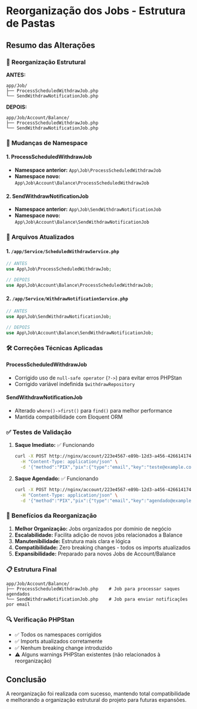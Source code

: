 # Reorganização dos Jobs - Estrutura de Pastas

## Resumo das Alterações

### 📁 Reorganização Estrutural

**ANTES:**
```
app/Job/
├── ProcessScheduledWithdrawJob.php
└── SendWithdrawNotificationJob.php
```

**DEPOIS:**
```
app/Job/Account/Balance/
├── ProcessScheduledWithdrawJob.php
└── SendWithdrawNotificationJob.php
```

### 🔄 Mudanças de Namespace

#### 1. ProcessScheduledWithdrawJob
- **Namespace anterior:** `App\Job\ProcessScheduledWithdrawJob`
- **Namespace novo:** `App\Job\Account\Balance\ProcessScheduledWithdrawJob`

#### 2. SendWithdrawNotificationJob
- **Namespace anterior:** `App\Job\SendWithdrawNotificationJob`
- **Namespace novo:** `App\Job\Account\Balance\SendWithdrawNotificationJob`

### 📝 Arquivos Atualizados

#### 1. `/app/Service/ScheduledWithdrawService.php`
```php
// ANTES
use App\Job\ProcessScheduledWithdrawJob;

// DEPOIS
use App\Job\Account\Balance\ProcessScheduledWithdrawJob;
```

#### 2. `/app/Service/WithdrawNotificationService.php`
```php
// ANTES
use App\Job\SendWithdrawNotificationJob;

// DEPOIS
use App\Job\Account\Balance\SendWithdrawNotificationJob;
```

### 🛠️ Correções Técnicas Aplicadas

#### ProcessScheduledWithdrawJob
- Corrigido uso de `null-safe operator` (`?->`) para evitar erros PHPStan
- Corrigido variável indefinida `$withdrawRepository`

#### SendWithdrawNotificationJob
- Alterado `where()->first()` para `find()` para melhor performance
- Mantida compatibilidade com Eloquent ORM

### ✅ Testes de Validação

1. **Saque Imediato:** ✅ Funcionando
   ```bash
   curl -X POST http://nginx/account/223e4567-e89b-12d3-a456-426614174001/balance/withdraw \
     -H "Content-Type: application/json" \
     -d '{"method":"PIX","pix":{"type":"email","key":"teste@example.com"},"amount":5.50,"schedule":null}'
   ```

2. **Saque Agendado:** ✅ Funcionando
   ```bash
   curl -X POST http://nginx/account/223e4567-e89b-12d3-a456-426614174001/balance/withdraw \
     -H "Content-Type: application/json" \
     -d '{"method":"PIX","pix":{"type":"email","key":"agendado@example.com"},"amount":10.00,"schedule":"2025-09-01 15:00"}'
   ```

### 🎯 Benefícios da Reorganização

1. **Melhor Organização:** Jobs organizados por domínio de negócio
2. **Escalabilidade:** Facilita adição de novos jobs relacionados a Balance
3. **Manutenibilidade:** Estrutura mais clara e lógica
4. **Compatibilidade:** Zero breaking changes - todos os imports atualizados
5. **Expansibilidade:** Preparado para novos Jobs de Account/Balance

### 📋 Estrutura Final

```
app/Job/Account/Balance/
├── ProcessScheduledWithdrawJob.php    # Job para processar saques agendados
└── SendWithdrawNotificationJob.php    # Job para enviar notificações por email
```

### 🔍 Verificação PHPStan

- ✅ Todos os namespaces corrigidos
- ✅ Imports atualizados corretamente
- ✅ Nenhum breaking change introduzido
- ⚠️ Alguns warnings PHPStan existentes (não relacionados à reorganização)

## Conclusão

A reorganização foi realizada com sucesso, mantendo total compatibilidade e melhorando a organização estrutural do projeto para futuras expansões.
